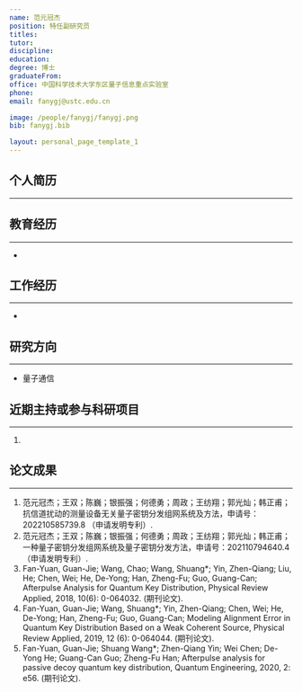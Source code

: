 ```yaml
---
name: 范元冠杰
position: 特任副研究员
titles: 
tutor: 
discipline: 
education: 
degree: 博士
graduateFrom: 
office: 中国科学技术大学东区量子信息重点实验室
phone: 
email: fanygj@ustc.edu.cn

image: /people/fanygj/fanygj.png
bib: fanygj.bib

layout: personal_page_template_1
---
```


## 个人简历
--------------


## 教育经历
--------------
* 

## 工作经历
--------------
* 

## 研究方向
--------------
* 量子通信

## 近期主持或参与科研项目
--------------
1. 

## 论文成果
---------
1. 范元冠杰；王双；陈巍；银振强；何德勇；周政；王纺翔；郭光灿；韩正甫；抗信道扰动的测量设备无关量子密钥分发组网系统及方法，申请号：202210585739.8 （申请发明专利）.
2. 范元冠杰；王双；陈巍；银振强；何德勇；周政；王纺翔；郭光灿；韩正甫；一种量子密钥分发组网系统及量子密钥分发方法，申请号：202110794640.4 （申请发明专利）.
3. Fan-Yuan, Guan-Jie; Wang, Chao; Wang, Shuang*; Yin, Zhen-Qiang; Liu, He; Chen, Wei; He, De-Yong; Han, Zheng-Fu; Guo, Guang-Can; Afterpulse Analysis for Quantum Key Distribution, Physical Review Applied, 2018, 10(6): 0-064032. (期刊论文).
4. Fan-Yuan, Guan-Jie; Wang, Shuang*; Yin, Zhen-Qiang; Chen, Wei; He, De-Yong; Han, Zheng-Fu; Guo, Guang-Can; Modeling Alignment Error in Quantum Key Distribution Based on a Weak Coherent Source, Physical Review Applied, 2019, 12 (6): 0-064044. (期刊论文).
5. Fan-Yuan, Guan-Jie; Shuang Wang*; Zhen-Qiang Yin; Wei Chen; De-Yong He; Guang-Can Guo; Zheng-Fu Han; Afterpulse analysis for passive decoy quantum key distribution, Quantum Engineering, 2020, 2: e56. (期刊论文).
